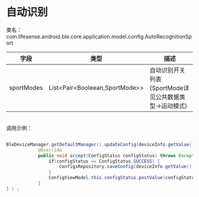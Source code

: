 <a name="coRjb"></a>
# 自动识别
类名：com.lifesense.android.ble.core.application.model.config.AutoRecognitionSport

| 字段 | 类型 | 描述 |
| --- | --- | --- |
| sportModes | List<Pair<Booleean,SportMode>> | 自动识别开关列表(SportMode详见公共数据类型->运动模式) |


<br />调用示例：
```java

BleDeviceManager.getDefaultManager().updateConfig(deviceInfo.getValue().getMac(), autoRecogintionSport, new Consumer<ConfigStatus>() {
            @Override
            public void accept(ConfigStatus configStatus) throws Exception {
                if(configStatus == ConfigStatus.SUCCESS) {
                    ConfigsRepository.saveConfig(deviceInfo.getValue().getMac(),config);
                }
                ConfigViewModel.this.configStatus.postValue(configStatus);
            }
} ) ;
```



